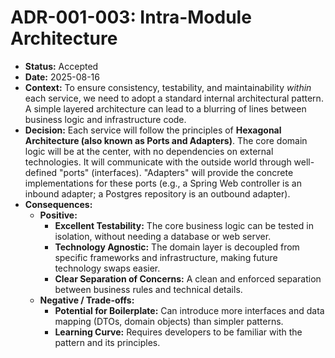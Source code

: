 # ADR-001-003: Intra-Module Architecture

* **Status:** Accepted
* **Date:** 2025-08-16
* **Context:** To ensure consistency, testability, and maintainability *within* each service, we need to adopt a standard internal architectural pattern. A simple layered architecture can lead to a blurring of lines between business logic and infrastructure code.
* **Decision:** Each service will follow the principles of **Hexagonal Architecture (also known as Ports and Adapters)**. The core domain logic will be at the center, with no dependencies on external technologies. It will communicate with the outside world through well-defined "ports" (interfaces). "Adapters" will provide the concrete implementations for these ports (e.g., a Spring Web controller is an inbound adapter; a Postgres repository is an outbound adapter).
* **Consequences:**
    * **Positive:**
        * **Excellent Testability:** The core business logic can be tested in isolation, without needing a database or web server.
        * **Technology Agnostic:** The domain layer is decoupled from specific frameworks and infrastructure, making future technology swaps easier.
        * **Clear Separation of Concerns:** A clean and enforced separation between business rules and technical details.
    * **Negative / Trade-offs:**
        * **Potential for Boilerplate:** Can introduce more interfaces and data mapping (DTOs, domain objects) than simpler patterns.
        * **Learning Curve:** Requires developers to be familiar with the pattern and its principles.
